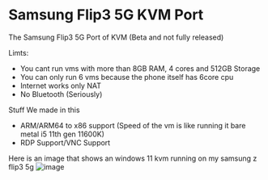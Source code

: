 # Samsung Flip3 5G KVM Port
The Samsung Flip3 5G Port of KVM (Beta and not fully released)

Limts:
- You cant run vms with more than 8GB RAM, 4 cores and 512GB Storage
- You can only run 6 vms because the phone itself has 6core cpu
- Internet works only NAT
- No Bluetooth (Seriously)

Stuff We made in this
- ARM/ARM64 to x86 support (Speed of the vm is like running it bare metal i5 11th gen 11600K)
- RDP Support/VNC Support
  

Here is an image that shows an windows 11 kvm running on my samsung z flip3 5g
![image](https://discord.com/channels/1190710304804442183/1190710304804442186/1191729898176393286)


